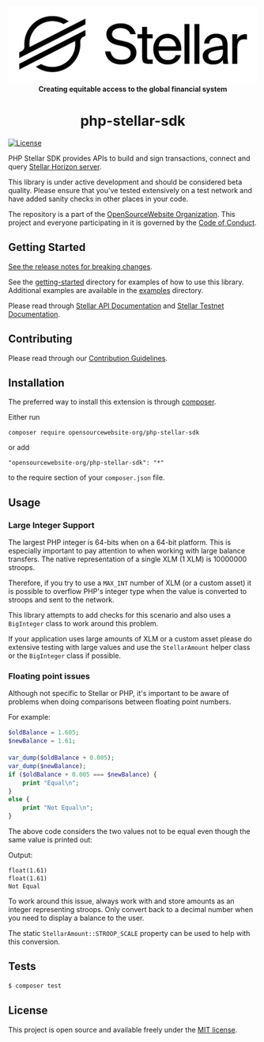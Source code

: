 <div align="center">
<img alt="Stellar" src="https://github.com/stellar/.github/raw/master/stellar-logo.png" width="558" />
<br/>
<strong>Creating equitable access to the global financial system</strong>
<h1>php-stellar-sdk</h1>
</div>

[![License](https://img.shields.io/badge/license-MIT-brightgreen.svg?style=flat-square)](LICENSE.md)

PHP Stellar SDK provides APIs to build and sign transactions, connect and query [Stellar Horizon server](https://github.com/stellar/go/tree/master/services/horizon).

This library is under active development and should be considered beta quality. Please ensure that you've tested extensively on a test network and have added sanity checks in other places in your code.

The repository is a part of the [OpenSourceWebsite Organization](https://github.com/opensourcewebsite-org). This project and everyone participating in it is governed by the [Code of Conduct](CODE_OF_CONDUCT.md).

## Getting Started

[See the release notes for breaking changes](CHANGELOG.md).

See the [getting-started](getting-started/) directory for examples of how to use this library. Additional examples are available in the [examples](examples/) directory.

Please read through [Stellar API Documentation](https://developers.stellar.org/api) and [Stellar Testnet Documentation](https://developers.stellar.org/docs/glossary/testnet/).

## Contributing

Please read through our [Contribution Guidelines](CONTRIBUTING.md).

## Installation

The preferred way to install this extension is through [composer](http://getcomposer.org/download/).

Either run

```
composer require opensourcewebsite-org/php-stellar-sdk
```

or add

```
"opensourcewebsite-org/php-stellar-sdk": "*"
```

to the require section of your `composer.json` file.

## Usage

### Large Integer Support

The largest PHP integer is 64-bits when on a 64-bit platform. This is especially
important to pay attention to when working with large balance transfers. The native
representation of a single XLM (1 XLM) is 10000000 stroops.

Therefore, if you try to use a `MAX_INT` number of XLM (or a custom asset) it is
possible to overflow PHP's integer type when the value is converted to stroops and
sent to the network.

This library attempts to add checks for this scenario and also uses a `BigInteger`
class to work around this problem.

If your application uses large amounts of XLM or a custom asset please do extensive
testing with large values and use the `StellarAmount` helper class or the `BigInteger`
class if possible.

### Floating point issues

Although not specific to Stellar or PHP, it's important to be aware of problems
when doing comparisons between floating point numbers.

For example:

```php
$oldBalance = 1.605;
$newBalance = 1.61;

var_dump($oldBalance + 0.005);
var_dump($newBalance);
if ($oldBalance + 0.005 === $newBalance) {
    print "Equal\n";
}
else {
    print "Not Equal\n";
}
```

The above code considers the two values not to be equal even though the same value
is printed out:

Output:
```
float(1.61)
float(1.61)
Not Equal
```

To work around this issue, always work with and store amounts as an integer representing stroops. Only convert
back to a decimal number when you need to display a balance to the user.

The static `StellarAmount::STROOP_SCALE` property can be used to help with this conversion.

## Tests

``` bash
$ composer test
```

## License

This project is open source and available freely under the [MIT license](LICENSE.md).
